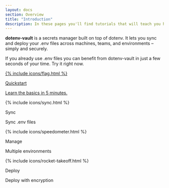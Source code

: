 ```yaml
---
layout: docs
section: Overview
title: "Introduction"
description: In these pages you'll find tutorials that will teach you how to use dotenv-vault, and reference documentation for all the moving parts.
---
```


**dotenv-vault** is a secrets manager built on top of dotenv. It lets you sync and deploy your .env files across machines, teams, and environments – simply and securely.

If you already use .env files you can benefit from dotenv-vault in just a few seconds of your time. Try it right now.

<div class="row row-cols-2 g-2">
  <div class="col-lg-12">
    <a href="/docs/tutorials/sync" class="text-decoration-none link-dark">
      <div class="card h-100">
        <div class="card-body">
          {% include icons/flag.html %}
          <p class="fw-bold mb-0">Quickstart</p>
          <p class="mb-0">Learn the basics in 5 minutes.</p>
        </div>
      </div>
    </a>
  </div>

  <div class="col-lg-4">
    <div class="card h-100">
      <div class="card-body">
        <div class="text-success">{% include icons/sync.html %}</div>
        <p class="fw-bold mb-0">Sync</p>
        <p class="mb-0">Sync .env files</p>
      </div>
    </div>
  </div>

  <div class="col-lg-4">
    <div class="card h-100">
      <div class="card-body">
        <div class="text-danger">{% include icons/speedometer.html %}</div>
        <p class="fw-bold mb-0">Manage</p>
        <p class="mb-0">Multiple environments</p>
      </div>
    </div>
  </div>

  <div class="col-lg-4">
    <div class="card h-100">
      <div class="card-body">
        <div class="text-primary">{% include icons/rocket-takeoff.html %}</div>
        <p class="fw-bold mb-0">Deploy</p>
        <p class="mb-0">Deploy with encryption</p>
      </div>
    </div>
  </div>
</div>
